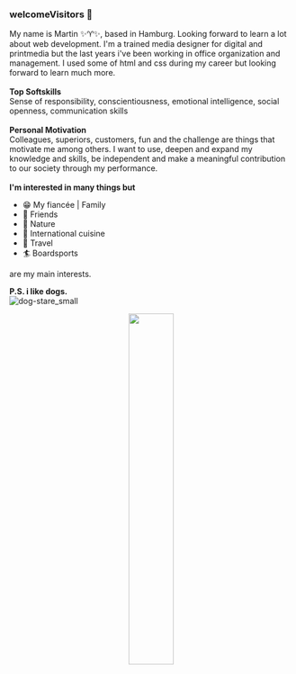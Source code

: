 ### welcomeVisitors 🖖
My name is Martin ✨♈️✨, based in Hamburg. Looking forward to learn a lot about web development. I'm a trained media designer for digital and printmedia but the last years i've been working in office organization and management. I used some of html and css during my career but looking forward to learn much more.
<br><br>
__Top Softskills__<br>
Sense of responsibility, conscientiousness, emotional intelligence, social openness, communication skills
<br><br>
__Personal Motivation__<br>
Colleagues, superiors, customers, fun and the challenge are things that motivate me among others. I want to use, deepen and expand my knowledge and skills, be independent and make a meaningful contribution to our society through my performance.
<br><br>
__I'm interested in many things but__
* 😁 My fiancée | Family
* 💙 Friends
* 🐠 Nature
* 🌮 International cuisine
* 🚐 Travel
* 🏄 Boardsports<br>

are my main interests.

__P.S. i like dogs.__
<br>
![dog-stare_small](https://github.com/StrongCurrent/StrongCurrent/assets/131701063/69dae8d6-cc9a-40d8-bfb3-2d3e7385310c.gif) <div align="center">
<img style="height: auto; width: 40%;" class="img" src="https://streak-stats.demolab.com?user=StrongCurrent&theme=city-lights&hide_border=true)](https://git.io/streak-stats" /></div>
